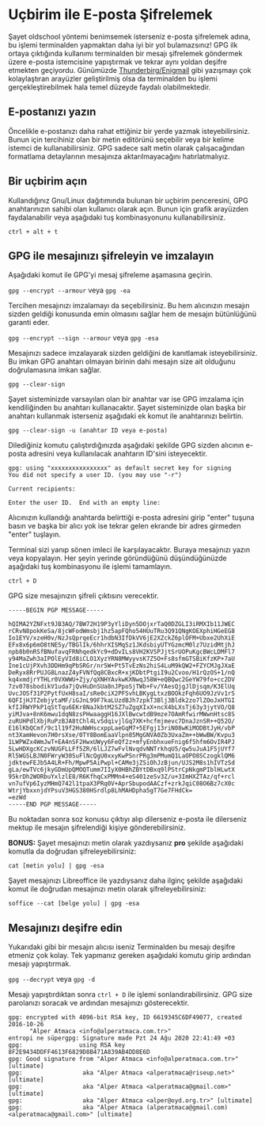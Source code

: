 # Uçbirim ile E-posta Şifrelemek

Şayet oldschool yöntemi benimsemek isterseniz e-posta şifrelemek adına, bu işlemi terminalden yapmaktan daha iyi bir yol bulamazsınız! GPG ilk ortaya çıktığında kullanımı terminalden bir mesajı şifrelemek göndermek üzere e-posta istemcisine yapıştırmak ve tekrar aynı yoldan deşifre etmekten geçiyordu. Günümüzde [Thunderbirg/Enigmail](thunderbird_enigmail.md) gibi yazışmayı çok kolaylaştıran arayüzler geliştirilmiş olsa da terminalden bu işlemi gerçekleştirebilmek hala temel düzeyde faydalı olabilmektedir.

## E-postanızı yazın

Öncelikle e-postanızı daha rahat ettiğiniz bir yerde yazmak isteyebilirsiniz. Bunun için tercihiniz olan bir metin editörünü seçebilir veya bir kelime istemci de kullanabilirsiniz. GPG sadece salt metin olarak çalışacağından formatlama detaylarının mesajınıza aktarılmayacağını hatırlatmalıyız.

## Bir uçbirim açın

Kullandığınız Gnu/Linux dağıtımında bulunan bir uçbirim penceresini, GPG anahtarınızın sahibi olan kullanıcı olarak açın. Bunun için grafik arayüzden faydalanabilir veya aşağıdaki tuş kombinasyonunu kullanabilirsiniz.

`ctrl + alt + t`

## GPG ile mesajınızı şifreleyin ve imzalayın

Aşağıdaki komut ile GPG'yi mesaj şifreleme aşamasına geçirin.

`gpg --encrypt --armour` veya `gpg -ea`

Tercihen mesajınızı imzalamayı da seçebilirsiniz. Bu hem alıcınızın mesajın sizden geldiği konusunda emin olmasını sağlar hem de mesajın bütünlüğünü garanti eder.

`gpg --encrypt --sign --armour` veya `gpg -esa`

Mesajınızı sadece imzalayarak sizden geldiğini de kanıtlamak isteyebilirsiniz. Bu imkan GPG anahtarı olmayan birinin dahi mesajın size ait olduğunu doğrulamasına imkan sağlar.

`gpg --clear-sign`

Şayet sisteminizde varsayılan olan bir anahtar var ise GPG imzalama için kendiliğinden bu anahtarı kullanacaktır. Şayet sisteminizde olan başka bir anahtarı kullanmak isterseniz aşağıdaki ek komut ile anahtarınızı belirtin.

`gpg --clear-sign -u (anahtar ID veya e-posta)`

Dilediğiniz komutu çalıştırdığınızda aşağıdaki şekilde GPG sizden alıcının e-posta adresini veya kullanılacak anahtarın ID'sini isteyecektir.

```
gpg: using "xxxxxxxxxxxxxxxx" as default secret key for signing
You did not specify a user ID. (you may use "-r")

Current recipients:

Enter the user ID.  End with an empty line: 

```
Alıcınızın kullandığı anahtarda belirttiği e-posta adresini girip "enter" tuşuna basın ve başka bir alıcı yok ise tekrar gelen ekrande bir adres girmeden "enter" tuşlayın.

Terminal sizi yanıp sönen imleci ile karşılayacaktır. Buraya mesajınızı yazın veya kopyalayın. Her şeyin yerinde göründüğünü düşündüğünüzde aşağıdaki tuş kombinasyonu ile işlemi tamamlayın.

`ctrl + D`

GPG size mesajınızın şifreli çıktısını verecektir.

```
-----BEGIN PGP MESSAGE-----

hQIMA2YZNFxt9JB3AQ/7BW72H19P3yYliDyn5DOjxrTaQ0DZGLI3iRMXIb11JWEC
rCRvN8pokKeSa/8jcWFodWmsbj1hz5apFQho54HUuTRu3Q91QNgKOEXphiHGeEG8
Io1EYV/xzeH0v/NzJsQprqeEcr1hdbN3IfDkVV6jE2XZckZ6plOFM+Ubxe2UhXiE
EFx8x6p6mO8tNESy/TBGlIk/6hhrXISMqSz1JKdsbiyUTYGzmcM0lz7UzidMtjhJ
npb8b0nRSfBNufavqFRNhqedkYc9+dDvILs8VH2KVSPJjtSrUOPuKgcBWcLDMFl7
y94MaZwh3aIPOlEyVId8iCLO1XyzYRN8MWyyvsK7Z5O+Fs8sfmGTSBiKfzKP+7aU
Ine1cUjPXvh3DDHm9qPbSRGr/nr5W+Pt5TvEzNs2hiS4LuM9kQW2+FZYCMJgJXaE
DeRyx8RrPUJG8LnazZ4yFVNfQq8CBxcR+xjKDbtPtgiI9u2Cvoo/H1rQzOS+1/nQ
kq4xmdjrYTHLr0VXWWU+Zjy/qXNHYAvkwKXNwqJ58W+eQBQwc2GeYW79fo+cc2DV
7zv078sbodikV1uda7jQvHuDnSUa8nJPpoSjTWb+Fv/YAesQjgJlDjsqm/K3ElUq
UvcJOSf31P2PytfUxH8saI/sRe0ciX2PFSvhLBKygLtxzBOOkzFqh6UO9JzVv1rS
6QFIjHJTZebjytaMF/iGJnL99F7kaLUzdBJh7zpkT3Blj3Bldk2zo7lZOoJxHTGI
kfIJRWYPkP1qStTqu6EKr8NaJkbtM2SZ7uZgqXIxX+ncX4bLXsTj63y3jytVO/Q8
yiMJva+8nK6mwu1dqN8zsPHwaaggH16JXlBwcwtdB9mze7OAmRfwirMWwnHtsc8S
zuRUHPdlXbjRuPzBJA8tChl4LvSdqivjlGq7XK+hcfmjmevc7DnaJznSR++Q52O/
E16lKbQCmf/9c1l19f2HuNWHscxppLaeGqM7+5EFgj13riN08wKiMODBtJyH/vbP
nt3XamHevon7H0rsXse/0TY8BomEaaVlpn85MgGNVA0Zb3UxaZm++bWwBW/Kvpu3
1LWPWZx4WmJwT+EA4nSF2HwxUWyy6FeQf2z+mfyEnbhxueFnig6f5hfm6OvIR4PJ
5LwHDXgcKCzvNUGFLLFf5ZR/6lLJZ7wFvlNvqdvNNTrkhqU5/qw5uJuA1F5jUYf7
Rl5WGSLBJN0FWryW30SuFlNcQgU0xxyKwPSnrPRg3mPMumQ1LaOPO8SCzogklQM6
jdktewFEJb5A4LR+Fh/MpwP5AiPwpl+CAMe3jZSiOhJzBjun/UJS2M8s1hIVTzSd
gLa/ewTVc6jkyGDmUpQMOQTumm7IIyX0HBhZBYtDBxq9lPStrCpNkgmPIblHLwtX
95krDh2WORbuYxlzlE8/R6KfhqCxPMMn4+eS401zeSv3Z/u+3ImHXZTAz/qf+rcl
vn7ufVp6IyzMHmQ742l1tpaX3PRq0V+AprSbupodAACzf+zrkJqiC08O6Bz7cX0c
WtrjYbxxnjdYPsuV3HGS380HSrdlp8LhMAHDpha5gT7Ge7FHdCk=
=ezWd
-----END PGP MESSAGE-----

```

Bu noktadan sonra soz konusu çıktıyı alıp dilerseniz e-posta ile dilerseniz mektup ile mesajın şifrelendiği kişiye gönderebilirsiniz.

**BONUS:** Şayet mesajınızı metin olarak yazdıysanız **pro** şekilde aşağıdaki komutla da doğrudan şifreleyebilirsiniz:

`cat [metin yolu] | gpg -esa`

Şayet mesajınızı Libreoffice ile yazdıysanız daha ilginç şekilde aşağıdaki komut ile doğrudan mesajınızı metin olarak şifreleyebilirsiniz:

`soffice --cat [belge yolu] | gpg -esa`

## Mesajınızı deşifre edin

Yukarıdaki gibi bir mesajın alıcısı iseniz Terminalden bu mesajı deşifre etmeniz çok kolay. Tek yapmanız gereken aşağıdaki komutu girip ardından mesajı yapıştırmak.

`gpg --decrypt` veya `gpg -d`

Mesajı yapıştırdıktan sonra `ctrl + D` ile işlemi sonlandırabilirsiniz. GPG size parolanızı soracak ve ardından mesajınızı gösterecektir.

```
gpg: encrypted with 4096-bit RSA key, ID 6619345C6DF49077, created 2016-10-26
      "Alper Atmaca <info@alperatmaca.com.tr>"
entropi ne süpergpg: Signature made Pzt 24 Ağu 2020 22:41:49 +03
gpg:                using RSA key 8F2E9434DDFF4613F6829D8B471A839AB4DD8E6D
gpg: Good signature from "Alper Atmaca <info@alperatmaca.com.tr>" [ultimate]
gpg:                 aka "Alper Atmaca <alperatmaca@riseup.net>" [ultimate]
gpg:                 aka "Alper Atmaca <alperatmaca@gmail.com>" [ultimate]
gpg:                 aka "Alper Atmaca <alper@oyd.org.tr>" [ultimate]
gpg:                 aka "Alper Atmaca (alperatmaca@gmail.com) <alperatmaca@gmail.com>" [ultimate]

```
